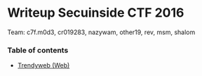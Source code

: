 # Writeup Secuinside CTF 2016

Team: c7f.m0d3, cr019283, nazywam, other19, rev, msm, shalom

### Table of contents

* [Trendyweb (Web)](trendyweb)
